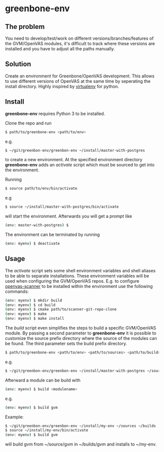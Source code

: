 # greenbone-env

## The problem

You need to develop/test/work on different versions/branches/features of the
GVM/OpenVAS modules, it's difficult to track where these versions are installed
and you have to adjust all the paths manually.

## Solution

Create an environment for Greenbone/OpenVAS development. This allows to use
different versions of OpenVAS at the same time by seperating the install
directory. Highly inspired by [virtualenv](https://github.com/pypa/virtualenv/)
for python.

## Install

**greenbone-env** requires Python 3 to be installed.

Clone the repo and run
```bash
$ path/to/greenbone-env <path/to/env>
```
e.g.
```bash
$ ~/git/greenbon-env/greenbon-env ~/install/master-with-postgres
```
to create a new environment. At the specified environment directory
**greenbone-env** adds an *activate* script which must be sourced to get into
the environment.

Running
```bash
$ source path/to/env/bin/activate
```
e.g 
```bash
$ source ~/install/master-with-postgres/bin/activate
```
will start the environment. Afterwards you will get a prompt like
```bash
(env: master-with-postgres) $
```

The environment can be terminated by running
```bash
(env: myenv) $ deactivate
```

## Usage

The *activate* script sets some shell environment variables and shell aliases
to be able to separate installations. These environment variables will be used
when configuring the GVM/OpenVAS repos. E.g. to configure
[openvas-scanner](https://github.com/greenbone/openvas-scanner/) to be installed
within the environment use the following commands:

```bash
(env: myenv) $ mkdir build
(env: myenv) $ cd build
(env: myenv) $ cmake path/to/scanner-git-repo-clone
(env: myenv) $ make
(env: myenv) $ make install
```

The *build* script even simplifies the steps to build a specific GVM/OpenVAS
module. By passing a second parameter to **greenbone-env** it is possible to
customize the source prefix directory where the source of the modules can be
found. The third parameter sets the build prefix directory.

```bash
$ path/to/greenbone-env <path/to/env> <path/to/sources> <path/to/builds>
```

e.g.
```bash
$ ~/git/greenbon-env/greenbon-env ~/install/master-with-postgres ~/sources ~/builds
```

Afterward a module can be build with
```bash
(env: myenv) $ build <modulename>
```

e.g.
```bash
(env: myenv) $ build gvm
```

Example:

```bash
$ ~/git/greenbon-env/greenbon-env ~/install/my-env ~/sources ~/builds
$ source ~/install/my-env/bin/activate
(env: myenv) $ build gvm
```

will build gvm from ~/source/gvm in ~/builds/gvm and installs to ~/my-env.
